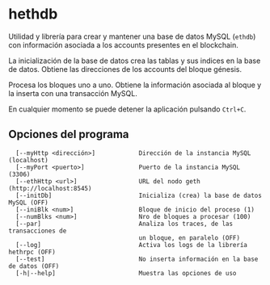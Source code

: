 # hethdb

Utilidad y librería para crear y mantener una base de datos MySQL (`ethdb`) con información asociada a los accounts presentes en el blockchain.

La inicialización de la base de datos crea las tablas y sus indices en la base de datos. Obtiene las direcciones de los accounts del bloque génesis.

Procesa los bloques uno a uno. Obtiene la información asociada al bloque y la inserta con una transacción MySQL.

En cualquier momento se puede detener la aplicación pulsando `Ctrl+C`.

## Opciones del programa

```
  [--myHttp <dirección>]            Dirección de la instancia MySQL (localhost)
  [--myPort <puerto>]               Puerto de la instancia MySQL (3306)
  [--ethHttp <url>]                 URL del nodo geth (http://localhost:8545)
  [--initDb]                        Inicializa (crea) la base de datos MySQL (OFF)
  [--iniBlk <num>]                  Bloque de inicio del proceso (1)
  [--numBlks <num>]                 Nro de bloques a procesar (100)
  [--par]                           Analiza los traces, de las transacciones de
                                    un bloque, en paralelo (OFF)
  [--log]                           Activa los logs de la librería hethrpc (OFF)
  [--test]                          No inserta información en la base de datos (OFF)
  [-h|--help]                       Muestra las opciones de uso
```

